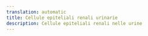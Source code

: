 ```yaml
---
translation: automatic
title: Cellule epiteliali renali urinarie
description: Cellule epiteliali renali nelle urine
---
```

